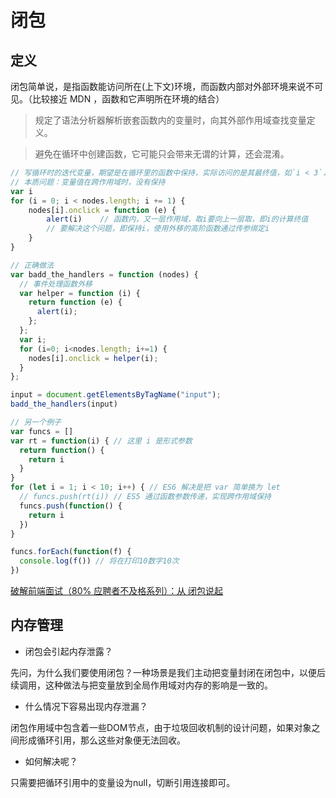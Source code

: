 # 闭包

## 定义

闭包简单说，是指函数能访问所在(上下文)环境，而函数内部对外部环境来说不可见。（比较接近 MDN ，函数和它声明所在环境的结合）
> 规定了语法分析器解析嵌套函数内的变量时，向其外部作用域查找变量定义。

> 避免在循环中创建函数，它可能只会带来无谓的计算，还会混淆。

```js
// 写循环时的迭代变量，期望是在循环里的函数中保持，实际访问的是其最终值，如`i < 3`，终值是 3，不是内部的最大值 2
// 本质问题：变量值在跨作用域时，没有保持
var i
for (i = 0; i < nodes.length; i += 1) {
    nodes[i].onclick = function (e) {
        alert(i)    // 函数内，又一层作用域，取i要向上一层取，即i的计算终值
        // 要解决这个问题，即保持i，使用外移的高阶函数通过传参绑定i
    }
}

// 正确做法
var badd_the_handlers = function (nodes) {
  // 事件处理函数外移
  var helper = function (i) {
    return function (e) {
      alert(i);
    };
  };
  var i;
  for (i=0; i<nodes.length; i+=1) {
    nodes[i].onclick = helper(i);
  }
};

input = document.getElementsByTagName("input");
badd_the_handlers(input)

// 另一个例子
var funcs = []
var rt = function(i) { // 这里 i 是形式参数
  return function() {
    return i
  }
}
for (let i = 1; i < 10; i++) { // ES6 解决是把 var 简单换为 let
  // funcs.push(rt(i)) // ES5 通过函数参数传递，实现跨作用域保持
  funcs.push(function() {
    return i
  })
}

funcs.forEach(function(f) {
  console.log(f()) // 将在打印10数字10次
})

```

[破解前端面试（80% 应聘者不及格系列）：从 闭包说起](https://zhuanlan.zhihu.com/p/25855075?hmsr=toutiao.io&utm_medium=toutiao.io&utm_source=toutiao.io)

## 内存管理

* 闭包会引起内存泄露？

先问，为什么我们要使用闭包？一种场景是我们主动把变量封闭在闭包中，以便后续调用，这种做法与把变量放到全局作用域对内存的影响是一致的。

* 什么情况下容易出现内存泄漏？

闭包作用域中包含着一些DOM节点，由于垃圾回收机制的设计问题，如果对象之间形成循环引用，那么这些对象便无法回收。

* 如何解决呢？

只需要把循环引用中的变量设为null，切断引用连接即可。

